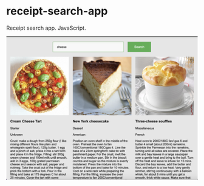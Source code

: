 # receipt-search-app
Receipt search app. JavaScript.

![Main page](https://github.com/darynakarmazin/receipt-search-app/raw/main/img/img-1.png)

